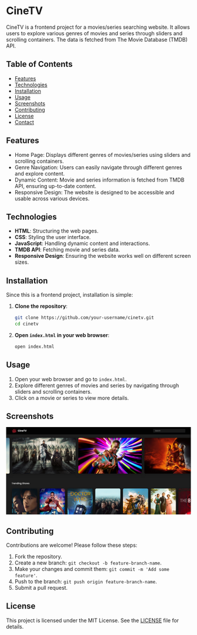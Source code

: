 # CineTV

CineTV is a frontend project for a movies/series searching website. It allows users to explore various genres of movies and series through sliders and scrolling containers. The data is fetched from The Movie Database (TMDB) API.

## Table of Contents

- [Features](#features)
- [Technologies](#technologies)
- [Installation](#installation)
- [Usage](#usage)
- [Screenshots](#screenshots)
- [Contributing](#contributing)
- [License](#license)
- [Contact](#contact)

## Features

- Home Page: Displays different genres of movies/series using sliders and scrolling containers.
- Genre Navigation: Users can easily navigate through different genres and explore content.
- Dynamic Content: Movie and series information is fetched from TMDB API, ensuring up-to-date content.
- Responsive Design: The website is designed to be accessible and usable across various devices.

## Technologies

- **HTML**: Structuring the web pages.
- **CSS**: Styling the user interface.
- **JavaScript**: Handling dynamic content and interactions.
- **TMDB API**: Fetching movie and series data.
- **Responsive Design**: Ensuring the website works well on different screen sizes.

## Installation

Since this is a frontend project, installation is simple:

1. **Clone the repository**:
   ```bash
   git clone https://github.com/your-username/cinetv.git
   cd cinetv
   ```

2. **Open `index.html` in your web browser**:
   ```bash
   open index.html
   ```

## Usage

1. Open your web browser and go to `index.html`.
2. Explore different genres of movies and series by navigating through sliders and scrolling containers.
3. Click on a movie or series to view more details.

## Screenshots

![](/screenshots/1.png)

## Contributing

Contributions are welcome! Please follow these steps:

1. Fork the repository.
2. Create a new branch: `git checkout -b feature-branch-name`.
3. Make your changes and commit them: `git commit -m 'Add some feature'`.
4. Push to the branch: `git push origin feature-branch-name`.
5. Submit a pull request.

## License

This project is licensed under the MIT License. See the [LICENSE](LICENSE) file for details.

